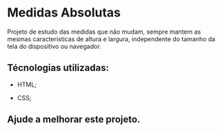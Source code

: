 # Medidas Absolutas

Projeto de estudo das medidas que não mudam, sempre mantem as mesmas caracteristicas de altura e largura, independente do 
tamanho da tela do dispositivo ou navegador.

## Técnologias utilizadas:

- HTML;

- CSS;

## Ajude a melhorar este projeto.
